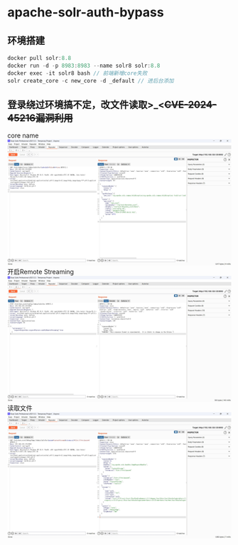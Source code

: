 # apache-solr-auth-bypass
## 环境搭建
```javascript
docker pull solr:8.8
docker run -d -p 8983:8983 --name solr8 solr:8.8
docker exec -it solr8 bash // 前端新增core失败
solr create_core -c new_core -d _default // 进后台添加
```

## 登录绕过环境搞不定，改文件读取>_<~~CVE-2024-45216漏洞利用~~
core name
![img01](./images/img01.png)
开启Remote Streaming
![img02](./images/img02.png)
读取文件
![img03](./images/img03.png)
